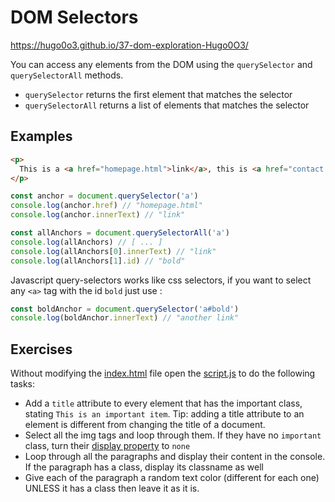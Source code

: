 # DOM Selectors
https://hugo0o3.github.io/37-dom-exploration-Hugo0O3/

You can access any elements from the DOM using the `querySelector` and `querySelectorAll` methods.

- `querySelector` returns the first element that matches the selector
- `querySelectorAll` returns a list of elements that matches the selector

## Examples 

```html
<p>
  This is a <a href="homepage.html">link</a>, this is <a href="contact.html" id="bold">another link</a>.
</p>
```

```javascript
const anchor = document.querySelector('a')
console.log(anchor.href) // "homepage.html"
console.log(anchor.innerText) // "link"

const allAnchors = document.querySelectorAll('a')
console.log(allAnchors) // [ ... ]
console.log(allAnchors[0].innerText) // "link"
console.log(allAnchors[1].id) // "bold"
```

Javascript query-selectors works like css selectors, if you want to select any `<a>` tag with the id `bold` just use :
```javascript
const boldAnchor = document.querySelector('a#bold')
console.log(boldAnchor.innerText) // "another link"

```

## Exercises

Without modifying the [index.html](./index.html) file open the [script.js](./script.js) to do the following tasks:
- Add a `title` attribute to every element that has the important class, stating `This is an important item`. Tip: adding a title attribute to an element is different from changing the title of a document.
- Select all the img tags and loop through them. If they have no `important` class, turn their [display property](https://developer.mozilla.org/en-US/docs/Web/CSS/display) to `none`
- Loop through all the paragraphs and display their content in the console. If the paragraph has a class, display its classname as well
- Give each of the paragraph a random text color (different for each one) UNLESS it has a class then leave it as it is.
